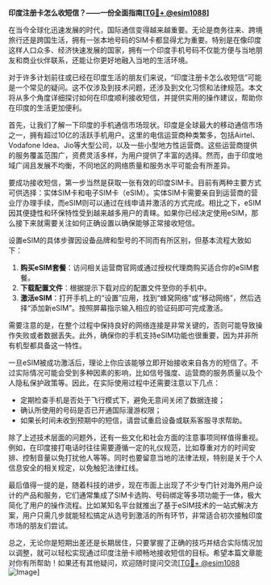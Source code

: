 **印度注册卡怎么收短信？——一份全面指南[[TG💪+ @esim1088](https://t.me/s/esim1088)]**

在当今全球化迅速发展的时代，国际通信变得越来越重要。无论是商务往来、跨境旅行还是跨国生活，拥有一张本地号码的SIM卡都显得尤为重要。特别是在像印度这样人口众多、经济快速发展的国家，拥有一个印度手机号码不仅能方便与当地朋友和商业伙伴联系，还能让你更好地融入当地的生活环境。

对于许多计划前往或已经在印度生活的朋友们来说，“印度注册卡怎么收短信”可能是一个常见的疑问。这不仅涉及到技术问题，还涉及到文化习惯和法律规范。本文将从多个角度详细探讨如何在印度顺利接收短信，并提供实用的操作建议，帮助你在印度的生活更加便利。

首先，让我们了解一下印度的手机通信市场现状。印度是全球最大的移动通信市场之一，拥有超过10亿的活跃手机用户。这里的电信运营商种类繁多，包括Airtel、Vodafone Idea、Jio等大型公司，以及一些小型地方性运营商。这些运营商提供的服务覆盖范围广，资费灵活多样，为用户提供了丰富的选择。然而，由于印度地域广阔且发展不均衡，不同地区的网络质量和服务水平可能会有所差异。

要成功接收短信，第一步当然是获取一张有效的印度SIM卡。目前有两种主要方式可供选择：实体SIM卡和电子SIM卡（eSIM）。实体SIM卡需要亲自到运营商的营业厅办理手续，而eSIM则可以通过在线申请并激活的方式完成。相比之下，eSIM因其便捷性和环保特性受到越来越多用户的青睐。如果你已经决定使用eSIM，那么接下来就需要关注如何正确设置以确保能够正常接收短信。

设置eSIM的具体步骤因设备品牌和型号的不同而有所区别，但基本流程大致如下：

1. **购买eSIM套餐**：访问相关运营商官网或通过授权代理商购买适合你的eSIM套餐。
2. **下载配置文件**：根据提示下载对应的配置文件至你的手机中。
3. **激活eSIM**：打开手机上的“设置”应用，找到“蜂窝网络”或“移动网络”，然后选择“添加新eSIM”。按照屏幕指示输入相应的验证码即可完成激活。

需要注意的是，在整个过程中保持良好的网络连接是非常关键的，否则可能导致操作失败或者数据丢失。此外，确保你的手机支持eSIM功能也很重要，因为并非所有机型都具备这一特性。

一旦eSIM被成功激活后，理论上你应该能够立即开始接收来自各方的短信了。不过实际情况可能会受到多种因素的影响，比如信号强度、运营商的服务质量以及个人隐私保护政策等。因此，在实际使用过程中还需要注意以下几点：

- 定期检查手机是否处于飞行模式下，避免无意间关闭了数据连接；
- 确认所使用的号码是否已开通国际漫游权限；
- 如果长时间未收到预期中的短信，请尝试重启设备或联系客服寻求帮助。

除了上述技术层面的问题外，还有一些文化和社会方面的注意事项同样值得重视。例如，在印度接打电话时往往需要遵循一定的礼仪规范，比如尊重对方的时间安排、控制音量以免打扰他人等等。同时也要留意当地的法律法规，特别是关于个人信息安全的相关规定，以免触犯法律红线。

最后值得一提的是，随着科技的进步，现在市面上出现了不少专门针对海外用户设计的产品和服务，它们通常集成了SIM卡选购、号码绑定等多项功能于一体，极大简化了用户的操作流程。比如某知名平台就推出了基于eSIM技术的一站式解决方案，用户只需几步就能轻松搞定从选号到激活的所有环节，非常适合初次接触印度市场的朋友们尝试。

总之，无论你是短期出差还是长期居住，只要掌握了正确的技巧并结合实际情况加以调整，就可以轻松实现通过印度注册卡顺畅地接收短信的目标。希望本篇文章能对你有所帮助！如果还有其他疑问，欢迎随时提问交流[[TG💪+ @esim1088](https://t.me/s/esim1088) ![Image](https://i.postimg.cc/4NQfJmqS/Snipaste-2025-05-13-00-14-12.png)]